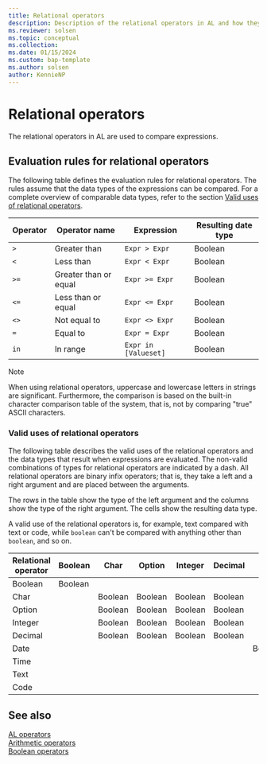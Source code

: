 ```yaml
---
title: Relational operators
description: Description of the relational operators in AL and how they are used to compare expressions, as well as valid uses of relational operators.
ms.reviewer: solsen
ms.topic: conceptual
ms.collection: 
ms.date: 01/15/2024
ms.custom: bap-template
ms.author: solsen
author: KennieNP
---
```


# Relational operators

The relational operators in AL are used to compare expressions.  

## Evaluation rules for relational operators

The following table defines the evaluation rules for relational operators. The rules assume that the data types of the expressions can be compared. For a complete overview of comparable data types, refer to the section [Valid uses of relational operators](#valid-uses-of-relational-operators).  

|Operator|Operator name|Expression|Resulting date type|  
|--------|-------------|----------|-------------------|  
|`>`|Greater than|`Expr > Expr`|Boolean|  
|`<`|Less than|`Expr < Expr`|Boolean|  
|`>=`|Greater than or equal|`Expr >= Expr`|Boolean|  
|`<=`|Less than or equal|`Expr <= Expr`|Boolean|  
|`<>`|Not equal to|`Expr <> Expr`|Boolean|  
|`=`|Equal to|`Expr = Expr`|Boolean|  
|`in`|In range|`Expr in [Valueset]`|Boolean|  

> [!NOTE]  
> When using relational operators, uppercase and lowercase letters in strings are significant. Furthermore, the comparison is based on the built-in character comparison table of the system, that is, not by comparing "true" ASCII characters.  
  
### Valid uses of relational operators

The following table describes the valid uses of the relational operators and the data types that result when expressions are evaluated. The non-valid combinations of types for relational operators are indicated by a dash. All relational operators are binary infix operators; that is, they take a left and a right argument and are placed between the arguments.  

The rows in the table show the type of the left argument and the columns show the type of the right argument. The cells show the resulting data type.  

A valid use of the relational operators is, for example, text compared with text or code, while `boolean` can't be compared with anything other than `boolean`, and so on.  

|Relational operator|Boolean|Char|Option|Integer|Decimal|Date|Time|Text|Code|  
|-----------|------|----|----|----|----|---|----|----------|----------|  
|Boolean|Boolean|||||||||  
|Char||Boolean|Boolean|Boolean|Boolean|||||  
|Option||Boolean|Boolean|Boolean|Boolean|||||  
|Integer||Boolean|Boolean|Boolean|Boolean|||||  
|Decimal||Boolean|Boolean|Boolean|Boolean|||||  
|Date||||||Boolean||||  
|Time|||||||Boolean|||  
|Text||||||||Boolean|Boolean|  
|Code||||||||Boolean|Boolean|  

## See also

[AL operators](devenv-al-operators.md)  
[Arithmetic operators](devenv-al-arithmetic-operators.md)  
[Boolean operators](devenv-al-boolean-operators.md)  